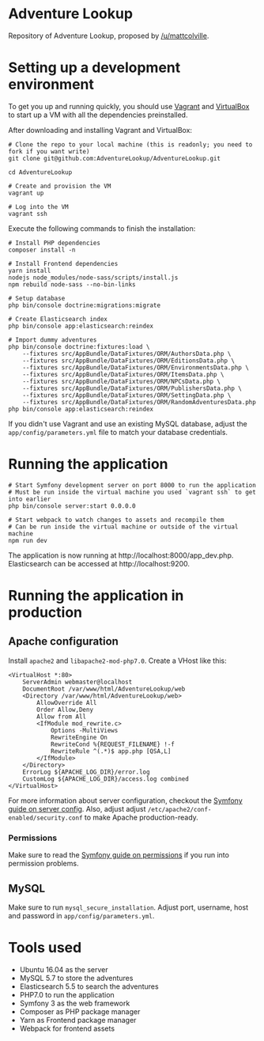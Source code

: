 # Adventure Lookup

Repository of Adventure Lookup, proposed by [/u/mattcolville](https://www.reddit.com/user/mattcolville).

# Setting up a development environment

To get you up and running quickly, you should use [Vagrant](https://vagrantup.com) and [VirtualBox](https://virtualbox.org) to start up a VM with all the dependencies preinstalled.

After downloading and installing Vagrant and VirtualBox:
```
# Clone the repo to your local machine (this is readonly; you need to fork if you want write)
git clone git@github.com:AdventureLookup/AdventureLookup.git
 
cd AdventureLookup
 
# Create and provision the VM
vagrant up
 
# Log into the VM
vagrant ssh
```

Execute the following commands to finish the installation:
```
# Install PHP dependencies
composer install -n
 
# Install Frontend dependencies
yarn install
nodejs node_modules/node-sass/scripts/install.js
npm rebuild node-sass --no-bin-links
 
# Setup database
php bin/console doctrine:migrations:migrate
 
# Create Elasticsearch index
php bin/console app:elasticsearch:reindex
 
# Import dummy adventures
php bin/console doctrine:fixtures:load \
    --fixtures src/AppBundle/DataFixtures/ORM/AuthorsData.php \
    --fixtures src/AppBundle/DataFixtures/ORM/EditionsData.php \
    --fixtures src/AppBundle/DataFixtures/ORM/EnvironmentsData.php \
    --fixtures src/AppBundle/DataFixtures/ORM/ItemsData.php \
    --fixtures src/AppBundle/DataFixtures/ORM/NPCsData.php \
    --fixtures src/AppBundle/DataFixtures/ORM/PublishersData.php \
    --fixtures src/AppBundle/DataFixtures/ORM/SettingData.php \
    --fixtures src/AppBundle/DataFixtures/ORM/RandomAdventuresData.php
php bin/console app:elasticsearch:reindex
```

If you didn't use Vagrant and use an existing MySQL database, adjust the `app/config/parameters.yml` file to match your database credentials.

# Running the application

```
# Start Symfony development server on port 8000 to run the application
# Must be run inside the virtual machine you used `vagrant ssh` to get into earlier
php bin/console server:start 0.0.0.0
 
# Start webpack to watch changes to assets and recompile them
# Can be run inside the virtual machine or outside of the virtual machine
npm run dev
```

The application is now running at http://localhost:8000/app_dev.php.
Elasticsearch can be accessed at http://localhost:9200.

# Running the application in production

## Apache configuration

Install `apache2` and `libapache2-mod-php7.0`. Create a VHost like this:
```
<VirtualHost *:80>
    ServerAdmin webmaster@localhost
    DocumentRoot /var/www/html/AdventureLookup/web
    <Directory /var/www/html/AdventureLookup/web>
        AllowOverride All
        Order Allow,Deny
        Allow from All
        <IfModule mod_rewrite.c>
            Options -MultiViews
            RewriteEngine On
            RewriteCond %{REQUEST_FILENAME} !-f
            RewriteRule ^(.*)$ app.php [QSA,L]
        </IfModule>
    </Directory>
    ErrorLog ${APACHE_LOG_DIR}/error.log
    CustomLog ${APACHE_LOG_DIR}/access.log combined
</VirtualHost>
```

For more information about server configuration, checkout the [Symfony guide on server config](https://symfony.com/doc/current/setup/web_server_configuration.html).
Also, adjust adjust `/etc/apache2/conf-enabled/security.conf` to make Apache production-ready.

### Permissions

Make sure to read the [Symfony guide on permissions](https://symfony.com/doc/current/setup/file_permissions.html) if you run into permission problems.

## MySQL

Make sure to run `mysql_secure_installation`. Adjust port, username, host and password in `app/config/parameters.yml`.

# Tools used

- Ubuntu 16.04 as the server
- MySQL 5.7 to store the adventures
- Elasticsearch 5.5 to search the adventures
- PHP7.0 to run the application
- Symfony 3 as the web framework
- Composer as PHP package manager
- Yarn as Frontend package manager
- Webpack for frontend assets
